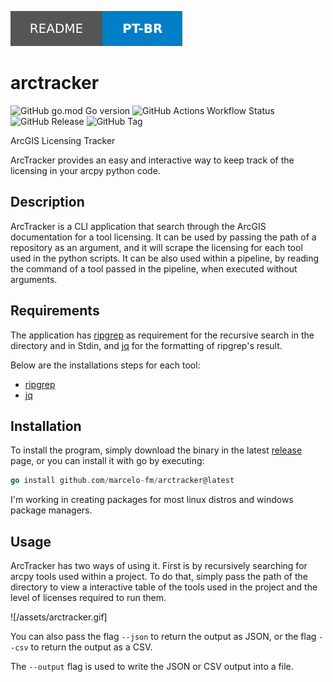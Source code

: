 [![Readme PT-BR](/assets/readme-pt-br.svg)](/docs/readme/readme-pt-br.md)

# arctracker

![GitHub go.mod Go version](https://img.shields.io/github/go-mod/go-version/marcelo-fm/arctracker?style=for-the-badge) ![GitHub Actions Workflow Status](https://img.shields.io/github/actions/workflow/status/marcelo-fm/arctracker/.github%2Fworkflows%2Fgo.yml?style=for-the-badge) ![GitHub Release](https://img.shields.io/github/v/release/marcelo-fm/arctracker?style=for-the-badge) ![GitHub Tag](https://img.shields.io/github/v/tag/marcelo-fm/arctracker?style=for-the-badge)

ArcGIS Licensing Tracker

ArcTracker provides an easy and interactive way to keep track of the licensing
in your arcpy python code.

## Description

ArcTracker is a CLI application that search through the ArcGIS documentation for
a tool licensing. It can be used by passing the path of a repository as an
argument, and it will scrape the licensing for each tool used in the python
scripts. It can be also used within a pipeline, by reading the command of a tool
passed in the pipeline, when executed without arguments.

## Requirements

The application has [ripgrep](https://github.com/BurntSushi/ripgrep) as requirement for the recursive search in the directory and in Stdin, and [jq](https://github.com/jqlang/jq) for the formatting of ripgrep's result.

Below are the installations steps for each tool:

- [ripgrep](https://github.com/BurntSushi/ripgrep?tab=readme-ov-file#installation)
- [jq](https://github.com/jqlang/jq?tab=readme-ov-file#installation)

## Installation

To install the program, simply download the binary in the latest
[release](https://github.com/marcelo-fm/arctracker/releases) page, or you can
install it with go by executing:

```go
go install github.com/marcelo-fm/arctracker@latest
```

I'm working in creating packages for most linux distros and windows package managers.

## Usage

ArcTracker has two ways of using it. First is by recursively searching for arcpy tools used within a project. To do that, simply pass the path of the directory to view a interactive table of the tools used in the project and the level of licenses required to run them.

![/assets/arctracker.gif]

You can also pass the flag `--json` to return the output as JSON, or the flag `--csv` to return the output as a CSV.

The `--output` flag is used to write the JSON or CSV output into a file.
